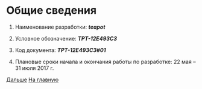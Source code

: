 Общие сведения
==============

1. Наименование разработки: ***teapot***

2. Условное обозначение: ***TPT-12E493C3***

3. Код документа: ***TPT-12E493C3#01***

4. Плановые сроки начала и окончания работы по разработке: 22 мая – 31 июля 2017 г.

[Дальше](OBJECTIVES.md) [На главную](README.md)
